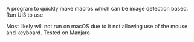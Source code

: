 A program to quickly make macros which can be image detection based. Run UI3 to use

Most likely will not run on macOS due to it not allowing use of the mouse and keyboard. Tested on Manjaro
